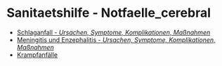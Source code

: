 # Sanitaetshilfe - Notfaelle_cerebral

+ [Schlaganfall - *Ursachen, Symptome, Komplikationen, Maßnahmen*](/abschlusspruefung/sanitaetshilfe/notfaelle_cerebral/schlaganfall.md)
+ [Meningitis und Enzephalitis - *Ursachen, Symptome, Komplikationen, Maßnahmen*](/abschlusspruefung/sanitaetshilfe/notfaelle_cerebral/meningitis-und-enzephalitis.md)
+ [Krampfanfälle](/abschlusspruefung/sanitaetshilfe/notfaelle_cerebral/krampfanfalle.md)
